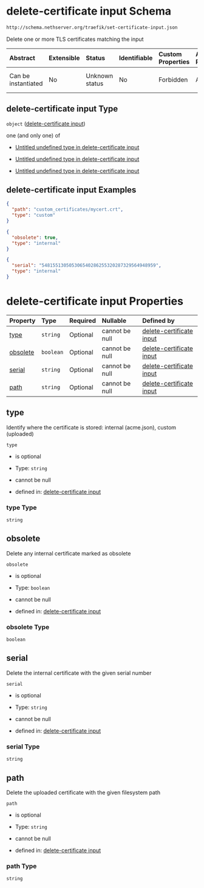 # delete-certificate input Schema

```txt
http://schema.nethserver.org/traefik/set-certificate-input.json
```

Delete one or more TLS certificates matching the input

| Abstract            | Extensible | Status         | Identifiable | Custom Properties | Additional Properties | Access Restrictions | Defined In                                                                              |
| :------------------ | :--------- | :------------- | :----------- | :---------------- | :-------------------- | :------------------ | :-------------------------------------------------------------------------------------- |
| Can be instantiated | No         | Unknown status | No           | Forbidden         | Allowed               | none                | [set-certificate-input.json](traefik/set-certificate-input.json "open original schema") |

## delete-certificate input Type

`object` ([delete-certificate input](set-certificate-input.md))

one (and only one) of

* [Untitled undefined type in delete-certificate input](set-certificate-input-oneof-0.md "check type definition")

* [Untitled undefined type in delete-certificate input](set-certificate-input-oneof-1.md "check type definition")

* [Untitled undefined type in delete-certificate input](set-certificate-input-oneof-2.md "check type definition")

## delete-certificate input Examples

```json
{
  "path": "custom_certificates/mycert.crt",
  "type": "custom"
}
```

```json
{
  "obsolete": true,
  "type": "internal"
}
```

```json
{
  "serial": "548155130505306540286255320287329564948959",
  "type": "internal"
}
```

# delete-certificate input Properties

| Property              | Type      | Required | Nullable       | Defined by                                                                                                                                                      |
| :-------------------- | :-------- | :------- | :------------- | :-------------------------------------------------------------------------------------------------------------------------------------------------------------- |
| [type](#type)         | `string`  | Optional | cannot be null | [delete-certificate input](set-certificate-input-properties-type.md "http://schema.nethserver.org/traefik/set-certificate-input.json#/properties/type")         |
| [obsolete](#obsolete) | `boolean` | Optional | cannot be null | [delete-certificate input](set-certificate-input-properties-obsolete.md "http://schema.nethserver.org/traefik/set-certificate-input.json#/properties/obsolete") |
| [serial](#serial)     | `string`  | Optional | cannot be null | [delete-certificate input](set-certificate-input-properties-serial.md "http://schema.nethserver.org/traefik/set-certificate-input.json#/properties/serial")     |
| [path](#path)         | `string`  | Optional | cannot be null | [delete-certificate input](set-certificate-input-properties-path.md "http://schema.nethserver.org/traefik/set-certificate-input.json#/properties/path")         |

## type

Identify where the certificate is stored: internal (acme.json), custom (uploaded)

`type`

* is optional

* Type: `string`

* cannot be null

* defined in: [delete-certificate input](set-certificate-input-properties-type.md "http://schema.nethserver.org/traefik/set-certificate-input.json#/properties/type")

### type Type

`string`

## obsolete

Delete any internal certificate marked as obsolete

`obsolete`

* is optional

* Type: `boolean`

* cannot be null

* defined in: [delete-certificate input](set-certificate-input-properties-obsolete.md "http://schema.nethserver.org/traefik/set-certificate-input.json#/properties/obsolete")

### obsolete Type

`boolean`

## serial

Delete the internal certificate with the given serial number

`serial`

* is optional

* Type: `string`

* cannot be null

* defined in: [delete-certificate input](set-certificate-input-properties-serial.md "http://schema.nethserver.org/traefik/set-certificate-input.json#/properties/serial")

### serial Type

`string`

## path

Delete the uploaded certificate with the given filesystem path

`path`

* is optional

* Type: `string`

* cannot be null

* defined in: [delete-certificate input](set-certificate-input-properties-path.md "http://schema.nethserver.org/traefik/set-certificate-input.json#/properties/path")

### path Type

`string`
